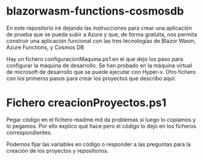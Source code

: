 # blazorwasm-functions-cosmosdb
En este repositorio iré dejando las instrucciones para crear una aplicación de prueba que se pueda subir a Azure y que, de forma gratuita, nos permita construir una aplicación funcional con las tres tecnologías de Blazor Wasm, Azure Functions, y Cosmos DB

Hay un fichero configuracionMaquina.ps1 en el que dejo los paso para configurar la máquina de desarrollo. Se han probado en la máquina virtual de microsoft de desarrollo que se puede ejecutar con Hyper-v.
Otro fichero con los primeros pasos para crear los proyectos que describo aquí:

# Fichero creacionProyectos.ps1
Pegar código en el fichero readme.md da problemas si luego lo copiamos y lo pegamos. Por ello explico qué hace pero el código lo dejo en los ficheros correspondientes.

Podemos fijar las variables en código o responder a las preguntas para la creación de los proyectos y repositorios.
